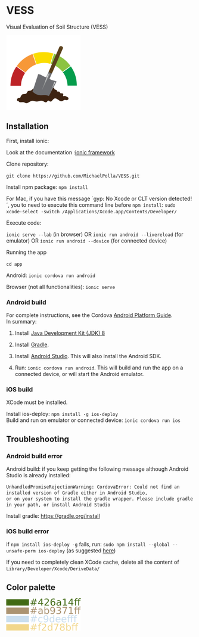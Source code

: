 <!-- markdownlint-disable MD033 -->

# VESS

Visual Evaluation of Soil Structure (VESS)

<img src="/docs/vess-icon.png" width="200">

## Installation

First, install ionic:

Look at the documentation :[ionic framework](https://ionicframework.com/getting-started#cli)

Clone repository:

`git clone https://github.com/MichaelPolla/VESS.git`

Install npm package:
`npm install`

For Mac, if you have this message ´gyp: No Xcode or CLT version detected!´, you to need to execute this command line before `npm install`:
`sudo xcode-select -switch /Applications/Xcode.app/Contents/Developer/`

Execute code:

`ionic serve --lab` (in browser)
OR
`ionic run android --livereload` (for emulator)
OR
`ionic run android --device` (for connected device)

Running the app

`cd app`

Android: `ionic cordova run android`  
  
Browser (not all functionalities): `ionic serve`

### Android build

For complete instructions, see the Cordova [Android Platform Guide](https://cordova.apache.org/docs/en/8.x/guide/platforms/android/).  
In summary:

1. Install [Java Development Kit (JDK) 8](http://www.oracle.com/technetwork/java/javase/downloads/jdk8-downloads-2133151.html)

2. Install [Gradle](https://gradle.org/install).
3. Install [Android Studio](https://developer.android.com/studio/). This will also install the Android SDK.
4. Run: `ionic cordova run android`. This will build and run the app on a connected device, or will start the Android emulator.

### iOS build

XCode must be installed.

Install ios-deploy: `npm install -g ios-deploy`  
Build and run on emulator or connected device: `ionic cordova run ios`

## Troubleshooting

### Android build error

Android build: if you keep getting the following message although Android Studio is already installed:

```
UnhandledPromiseRejectionWarning: CordovaError: Could not find an installed version of Gradle either in Android Studio,
or on your system to install the gradle wrapper. Please include gradle
in your path, or install Android Studio
```

Install gradle: https://gradle.org/install

### iOS build error

if `npm install ios-deploy -g` fails, run: `sudo npm install --global --unsafe-perm ios-deploy` (as suggested [here](https://github.com/ios-control/ios-deploy/issues/109#issuecomment-92589783))

If you need to completely clean XCode cache, delete all the content of `Library/Developer/Xcode/DeriveData/`

## Color palette

<img src="/docs/colorApp.png" width="200px">
